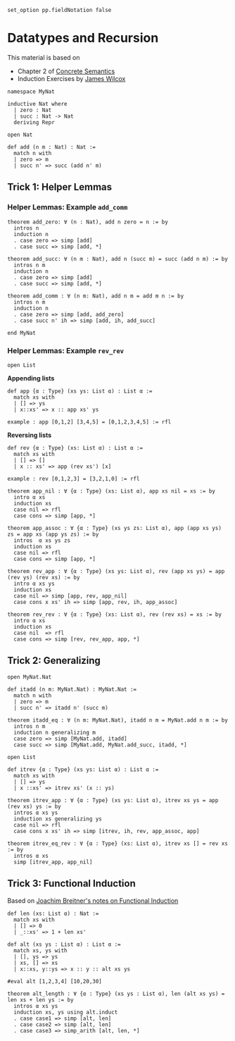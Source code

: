 ```lean
set_option pp.fieldNotation false
```

# Datatypes and Recursion

This material is based on

- Chapter 2 of [Concrete Semantics](http://www.concrete-semantics.org/)
- Induction Exercises by [James Wilcox](https://jamesrwilcox.com/InductionExercises.html)


```lean
namespace MyNat

inductive Nat where
  | zero : Nat
  | succ : Nat -> Nat
  deriving Repr

open Nat

def add (n m : Nat) : Nat :=
  match n with
  | zero => m
  | succ n' => succ (add n' m)
```

## Trick 1: Helper Lemmas


### Helper Lemmas: Example `add_comm`

```lean
theorem add_zero: ∀ (n : Nat), add n zero = n := by
  intros n
  induction n
  . case zero => simp [add]
  . case succ => simp [add, *]

theorem add_succ: ∀ (n m : Nat), add n (succ m) = succ (add n m) := by
  intros n m
  induction n
  . case zero => simp [add]
  . case succ => simp [add, *]

theorem add_comm : ∀ (n m: Nat), add n m = add m n := by
  intros n m
  induction n
  . case zero => simp [add, add_zero]
  . case succ n' ih => simp [add, ih, add_succ]

end MyNat
```

### Helper Lemmas: Example `rev_rev`

```lean
open List
```

**Appending lists**

```lean
def app {α : Type} (xs ys: List α) : List α :=
  match xs with
  | [] => ys
  | x::xs' => x :: app xs' ys

example : app [0,1,2] [3,4,5] = [0,1,2,3,4,5] := rfl
```

**Reversing lists**

```lean
def rev {α : Type} (xs: List α) : List α :=
  match xs with
  | [] => []
  | x :: xs' => app (rev xs') [x]

example : rev [0,1,2,3] = [3,2,1,0] := rfl

theorem app_nil : ∀ {α : Type} (xs: List α), app xs nil = xs := by
  intro α xs
  induction xs
  case nil => rfl
  case cons => simp [app, *]

theorem app_assoc : ∀ {α : Type} (xs ys zs: List α), app (app xs ys) zs = app xs (app ys zs) := by
  intros  α xs ys zs
  induction xs
  case nil => rfl
  case cons => simp [app, *]

theorem rev_app : ∀ {α : Type} (xs ys: List α), rev (app xs ys) = app (rev ys) (rev xs) := by
  intro α xs ys
  induction xs
  case nil => simp [app, rev, app_nil]
  case cons x xs' ih => simp [app, rev, ih, app_assoc]

theorem rev_rev : ∀ {α : Type} (xs: List α), rev (rev xs) = xs := by
  intro α xs
  induction xs
  case nil  => rfl
  case cons => simp [rev, rev_app, app, *]
```


## Trick 2: Generalizing

```lean
open MyNat.Nat

def itadd (n m: MyNat.Nat) : MyNat.Nat :=
  match n with
  | zero => m
  | succ n' => itadd n' (succ m)

theorem itadd_eq : ∀ (n m: MyNat.Nat), itadd n m = MyNat.add n m := by
  intros n m
  induction n generalizing m
  case zero => simp [MyNat.add, itadd]
  case succ => simp [MyNat.add, MyNat.add_succ, itadd, *]

open List

def itrev {α : Type} (xs ys: List α) : List α :=
  match xs with
  | [] => ys
  | x ::xs' => itrev xs' (x :: ys)

theorem itrev_app : ∀ {α : Type} (xs ys: List α), itrev xs ys = app (rev xs) ys := by
  intros α xs ys
  induction xs generalizing ys
  case nil => rfl
  case cons x xs' ih => simp [itrev, ih, rev, app_assoc, app]

theorem itrev_eq_rev : ∀ {α : Type} (xs: List α), itrev xs [] = rev xs := by
  intros α xs
  simp [itrev_app, app_nil]
```


## Trick 3: Functional Induction

Based on [Joachim Breitner's notes on Functional Induction](https://lean-lang.org/blog/2024-5-17-functional-induction/)


```lean
def len (xs: List α) : Nat :=
  match xs with
  | [] => 0
  | _::xs' => 1 + len xs'

def alt (xs ys : List α) : List α :=
  match xs, ys with
  | [], ys => ys
  | xs, [] => xs
  | x::xs, y::ys => x :: y :: alt xs ys

#eval alt [1,2,3,4] [10,20,30]

theorem alt_length : ∀ {α : Type} (xs ys : List α), len (alt xs ys) = len xs + len ys := by
  intros α xs ys
  induction xs, ys using alt.induct
  . case case1 => simp [alt, len]
  . case case2 => simp [alt, len]
  . case case3 => simp_arith [alt, len, *]
```

